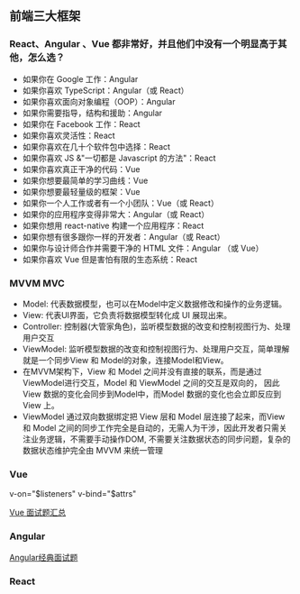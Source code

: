 ## 前端三大框架


### React、Angular 、Vue 都非常好，并且他们中没有一个明显高于其他，怎么选？

- 如果你在 Google 工作：Angular
- 如果你喜欢 TypeScript：Angular（或 React）
- 如果你喜欢面向对象编程（OOP）：Angular
- 如果你需要指导，结构和援助：Angular
- 如果你在 Facebook 工作：React
- 如果你喜欢灵活性：React
- 如果你喜欢在几十个软件包中选择：React
- 如果你喜欢 JS &"一切都是 Javascript 的方法"：React
- 如果你喜欢真正干净的代码：Vue
- 如果你想要最简单的学习曲线：Vue
- 如果你想要最轻量级的框架：Vue
- 如果你一个人工作或者有一个小团队：Vue（或 React）
- 如果你的应用程序变得非常大：Angular（或 React）
- 如果你想用 react-native 构建一个应用程序：React
- 如果你想有很多跟你一样的开发者：Angular（或 React）
- 如果你与设计师合作并需要干净的 HTML 文件：Angular （或 Vue）
- 如果你喜欢 Vue 但是害怕有限的生态系统：React

### MVVM MVC
- Model: 代表数据模型，也可以在Model中定义数据修改和操作的业务逻辑。
- View: 代表UI界面，它负责将数据模型转化成 UI 展现出来。
- Controller: 控制器(大管家角色)，监听模型数据的改变和控制视图行为、处理用户交互
- ViewModel: 监听模型数据的改变和控制视图行为、处理用户交互，简单理解就是一个同步View 和 Model的对象，连接Model和View。
- 在MVVM架构下，View 和 Model 之间并没有直接的联系，而是通过ViewModel进行交互，Model 和 ViewModel 之间的交互是双向的， 因此View 数据的变化会同步到Model中，而Model 数据的变化也会立即反应到View 上。
- ViewModel 通过双向数据绑定把 View 层和 Model 层连接了起来，而View 和 Model 之间的同步工作完全是自动的，无需人为干涉，因此开发者只需关注业务逻辑，不需要手动操作DOM, 不需要关注数据状态的同步问题，复杂的数据状态维护完全由 MVVM 来统一管理


### Vue
v-on="$listeners" v-bind="$attrs"

[Vue 面试题汇总](https://juejin.im/post/6844903834016284685)

### Angular

[Angular经典面试题](https://zhuanlan.zhihu.com/p/101999811)


### React
